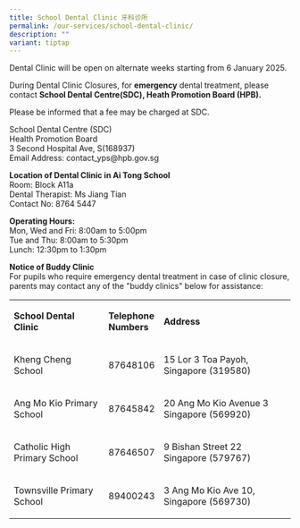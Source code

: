 ```yaml
---
title: School Dental Clinic 牙科诊所
permalink: /our-services/school-dental-clinic/
description: ""
variant: tiptap
---
```

<p>Dental Clinic will be open on alternate weeks starting from 6 January
2025.</p>
<p>During Dental Clinic Closures, for&nbsp;<strong>emergency</strong>&nbsp;dental
treatment, please contact&nbsp;<strong>School Dental Centre(SDC), Heath Promotion Board (HPB).</strong>&nbsp;</p>
<p>Please be informed that a fee may be charged at SDC.</p>
<p>School Dental Centre (SDC)
<br>Health Promotion Board
<br>3 Second Hospital Ave, S(168937)
<br>Email Address:&nbsp;<a rel="noopener noreferrer nofollow" target="_blank">contact_yps@hpb.gov.sg</a>
</p>
<p><strong>Location of Dental Clinic in Ai Tong School</strong>
<br>Room: Block A11a
<br>Dental Therapist: Ms&nbsp;Jiang Tian
<br>Contact No: 8764 5447</p>
<p><strong>Operating Hours:</strong>
<br>Mon, Wed and Fri: 8:00am to 5:00pm
<br>Tue and Thu: 8:00am to 5:30pm
<br>Lunch: 12:30pm to 1:30pm</p>
<p><strong>Notice of Buddy Clinic</strong>
<br>For pupils who require emergency dental treatment in case of clinic closure,
parents may contact any of the "buddy clinics" below for assistance:</p>
<table style="minWidth: 75px">
<colgroup>
<col>
<col>
<col>
</colgroup>
<tbody>
<tr>
<td rowspan="1" colspan="1">
<p><strong>School Dental Clinic</strong>
</p>
</td>
<td rowspan="1" colspan="1">
<p><strong>Telephone<br>Numbers</strong>
</p>
</td>
<td rowspan="1" colspan="1">
<p><strong>Address</strong>
</p>
</td>
</tr>
<tr>
<td rowspan="1" colspan="1">
<p>Kheng Cheng School</p>
</td>
<td rowspan="1" colspan="1">
<p>87648106</p>
</td>
<td rowspan="1" colspan="1">
<p>15 Lor 3 Toa Payoh, Singapore (319580)</p>
</td>
</tr>
<tr>
<td rowspan="1" colspan="1">
<p>Ang Mo Kio Primary School</p>
</td>
<td rowspan="1" colspan="1">
<p>87645842</p>
</td>
<td rowspan="1" colspan="1">
<p>20 Ang Mo Kio Avenue 3 Singapore (569920)</p>
</td>
</tr>
<tr>
<td rowspan="1" colspan="1">
<p>Catholic High Primary School</p>
</td>
<td rowspan="1" colspan="1">
<p>87646507</p>
</td>
<td rowspan="1" colspan="1">
<p>9 Bishan Street 22 Singapore (579767)</p>
</td>
</tr>
<tr>
<td rowspan="1" colspan="1">
<p>Townsville Primary School</p>
</td>
<td rowspan="1" colspan="1">
<p>89400243</p>
</td>
<td rowspan="1" colspan="1">
<p>3 Ang Mo Kio Ave 10, Singapore (569730)</p>
</td>
</tr>
</tbody>
</table>
<p>&nbsp;</p>
